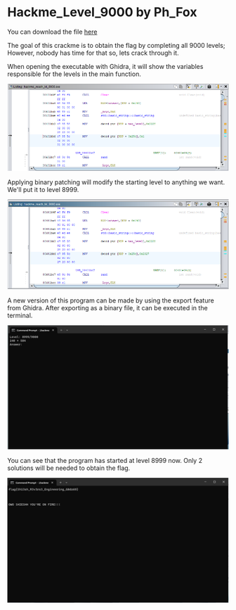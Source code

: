 # Hackme_Level_9000 by Ph_Fox

You can download the file [here](https://crackmes.one/crackme/63c34e6833c5d43ab4ecf45b)

The goal of this crackme is to obtain the flag by completing all 9000 levels; However, nobody has time for that so, lets crack through it.

When opening the executable with Ghidra, it will show the variables responsible for the levels in the main function.

![Before Patch](./images/before%20patch.png)

Applying binary patching will modify the starting level to anything we want. We'll put it to level 8999.

![After Patch](./images/after%20patch.png)

A new version of this program can be made by using the export feature from Ghidra. After exporting as a binary file, it can be executed in the terminal.

![Running](./images/running.png)

You can see that the program has started at level 8999 now. Only 2 solutions will be needed to obtain the flag.

![Flag](./images/flag.png)